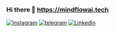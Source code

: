 ### Hi there 👋 https://mindflowai.tech
[![Instagram](https://img.shields.io/badge/Mustafa-%23E4405F.svg?style=for-the-badge&logo=Instagram&logoColor=white)](https://www.instagram.com/must_pluto/)
[![telegram](https://img.shields.io/badge/Mustafa-2CA5E0?style=for-the-badge&logo=telegram&logoColor=white)](https://t.me/Stuffy_Natur)
[![LinkedIn](https://img.shields.io/badge/-LinkedIn-0077B5?style=for-the-badge&logo=linkedin&logoColor=white)](https://www.linkedin.com/in/mustafa-natur-1b2b08253?lipi=urn%3Ali%3Apage%3Ad_flagship3_profile_view_base_contact_details%3BVBfHpX43Ql%2B6xUGACKoUNA%3D%3D)

